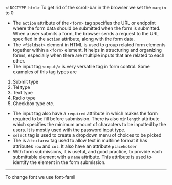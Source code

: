 `<!DOCTYPE html>`
To get rid of the scroll-bar in the browser we set the `margin` to 0
- The `action` attribute of the `<form>` tag specifies the URL or endpoint where the form data should be submitted when the form is submitted. When a user submits a form, the browser sends a request to the URL specified in the `action` attribute, along with the form data.
- The `<fieldset>` element in HTML is used to group related form elements together within a `<form>` element. It helps in structuring and organizing forms, especially when there are multiple inputs that are related to each other.
- The input tag `<input/>` is very versatile tag in form control. Some examples of this tag types are
1. Submit type
2. Tel type
3. Text type
4. Radio type 
5. Checkbox type etc.
- The input tag also have a `required` attribute in which makes the form required to be fill before submission. There is also `minlength` attribute which specifies the minimum amount of characters to be inputted by the users. It is mostly used with the password input type.
- `select` tag is used to create a dropdown menu of choices to be picked
- The is a `textarea` tag used to allow text in multiline format it has attributes `row` and `col`. It also have an attribute `placeholder` 
- With form submissions, it is useful, and good practice, to provide each submittable element with a `name` attribute. This attribute is used to identify the element in the form submission.
-------
To change font we use font-famil